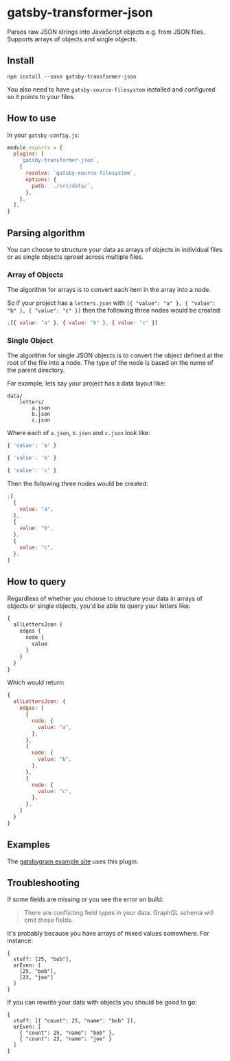 # gatsby-transformer-json

Parses raw JSON strings into JavaScript objects e.g. from JSON files. Supports
arrays of objects and single objects.

## Install

`npm install --save gatsby-transformer-json`

You also need to have `gatsby-source-filesystem` installed and configured so it
points to your files.

## How to use

In your `gatsby-config.js`:

```javascript
module.exports = {
  plugins: [
    `gatsby-transformer-json`,
    {
      resolve: `gatsby-source-filesystem`,
      options: {
        path: `./src/data/`,
      },
    },
  ],
}
```

## Parsing algorithm

You can choose to structure your data as arrays of objects in individual files
or as single objects spread across multiple files.

### Array of Objects

The algorithm for arrays is to convert each item in the array into a node.

So if your project has a `letters.json` with `[{ "value": "a" }, { "value": "b" }, { "value": "c" }]` then the following three nodes would be created:

```javascript
;[{ value: "a" }, { value: "b" }, { value: "c" }]
```

### Single Object

The algorithm for single JSON objects is to convert the object defined at the
root of the file into a node. The type of the node is based on the name of the
parent directory.

For example, lets say your project has a data layout like:

```
data/
    letters/
        a.json
        b.json
        c.json
```

Where each of `a.json`, `b.json` and `c.json` look like:

```javascript
{ 'value': 'a' }
```

```javascript
{ 'value': 'b' }
```

```javascript
{ 'value': 'c' }
```

Then the following three nodes would be created:

```javascript
;[
  {
    value: "a",
  },
  {
    value: "b",
  },
  {
    value: "c",
  },
]
```

## How to query

Regardless of whether you choose to structure your data in arrays of objects or
single objects, you'd be able to query your letters like:

```graphql
{
  allLettersJson {
    edges {
      node {
        value
      }
    }
  }
}
```

Which would return:

```javascript
{
  allLettersJson: {
    edges: [
      {
        node: {
          value: "a",
        },
      },
      {
        node: {
          value: "b",
        },
      },
      {
        node: {
          value: "c",
        },
      },
    ]
  }
}
```

## Examples

The [gatsbygram example site](https://github.com/gatsbyjs/gatsby/blob/master/examples/gatsbygram/gatsby-node.js) uses this plugin.

## Troubleshooting

If some fields are missing or you see the error on build:
> There are conflicting field types in your data. GraphQL schema will omit those fields.

It's probably because you have arrays of mixed values somewhere. For instance:

```
{
  stuff: [25, "bob"],
  orEven: [
    [25, "bob"],
    [23, "joe"]
  ]
}
```

If you can rewrite your data with objects you should be good to go:

```
{
  stuff: [{ "count": 25, "name": "bob" }],
  orEven: [
    { "count": 25, "name": "bob" },
    { "count": 23, "name": "joe" }
  ]
}
```

